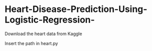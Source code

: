 # Heart-Disease-Prediction-Using-Logistic-Regression-

Download the heart data from Kaggle

Insert the path in heart.py
